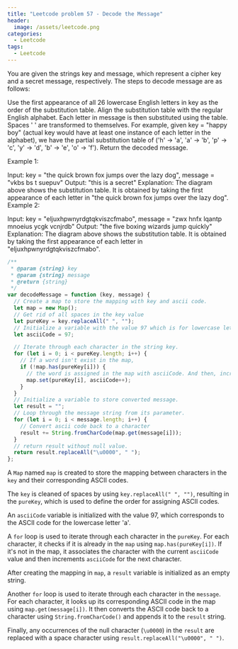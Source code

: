 ```yaml
---
title: "Leetcode problem 57 - Decode the Message"
header:
  image: /assets/leetcode.png
categories:
  - Leetcode
tags:
  - Leetcode
---
```


You are given the strings key and message, which represent a cipher key and a secret message, respectively. The steps to decode message are as follows:

Use the first appearance of all 26 lowercase English letters in key as the order of the substitution table.
Align the substitution table with the regular English alphabet.
Each letter in message is then substituted using the table.
Spaces ' ' are transformed to themselves.
For example, given key = "happy boy" (actual key would have at least one instance of each letter in the alphabet), we have the partial substitution table of ('h' -> 'a', 'a' -> 'b', 'p' -> 'c', 'y' -> 'd', 'b' -> 'e', 'o' -> 'f').
Return the decoded message.

Example 1:

Input: key = "the quick brown fox jumps over the lazy dog", message = "vkbs bs t suepuv"
Output: "this is a secret"
Explanation: The diagram above shows the substitution table.
It is obtained by taking the first appearance of each letter in "the quick brown fox jumps over the lazy dog".
Example 2:

Input: key = "eljuxhpwnyrdgtqkviszcfmabo", message = "zwx hnfx lqantp mnoeius ycgk vcnjrdb"
Output: "the five boxing wizards jump quickly"
Explanation: The diagram above shows the substitution table.
It is obtained by taking the first appearance of each letter in "eljuxhpwnyrdgtqkviszcfmabo".

```js
/**
 * @param {string} key
 * @param {string} message
 * @return {string}
 */
var decodeMessage = function (key, message) {
  // Create a map to store the mapping with key and ascii code.
  let map = new Map();
  // Get rid of all spaces in the key value
  let pureKey = key.replaceAll(" ", "");
  // Initialize a variable with the value 97 which is for lowercase letter 'a'
  let asciiCode = 97;

  // Iterate through each character in the string key.
  for (let i = 0; i < pureKey.length; i++) {
    // If a word isn't exist in the map,
    if (!map.has(pureKey[i])) {
      // the word is assigned in the map with asciiCode. And then, increment asciiCode.
      map.set(pureKey[i], asciiCode++);
    }
  }
  // Initialize a variable to store converted message.
  let result = "";
  // Loop through the message string from its parameter.
  for (let i = 0; i < message.length; i++) {
    // Convert ascii code back to a character
    result += String.fromCharCode(map.get(message[i]));
  }
  // return result without null value.
  return result.replaceAll("\u0000", " ");
};
```

A `Map` named `map` is created to store the mapping between characters in the `key` and their corresponding ASCII codes.

The `key` is cleaned of spaces by using `key.replaceAll(" ", "")`, resulting in the `pureKey`, which is used to define the order for assigning ASCII codes.

An `asciiCode` variable is initialized with the value 97, which corresponds to the ASCII code for the lowercase letter 'a'.

A `for` loop is used to iterate through each character in the `pureKey`. For each character, it checks if it is already in the `map` using `map.has(pureKey[i])`. If it's not in the map, it associates the character with the current `asciiCode` value and then increments `asciiCode` for the next character.

After creating the mapping in `map`, a `result` variable is initialized as an empty string.

Another `for` loop is used to iterate through each character in the `message`. For each character, it looks up its corresponding ASCII code in the map using `map.get(message[i])`. It then converts the ASCII code back to a character using `String.fromCharCode()` and appends it to the `result` string.

Finally, any occurrences of the null character (`\u0000`) in the `result` are replaced with a space character using `result.replaceAll("\u0000", " ")`.
